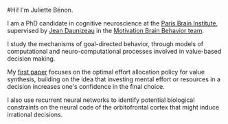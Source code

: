 #Hi! I'm Juliette Bénon.

I am a PhD candidate in cognitive neuroscience at the [Paris Brain Institute](https://parisbraininstitute.org/), supervised by [Jean Daunizeau](https://sites.google.com/site/jeandaunizeauswebsite) in the [Motivation Brain Behavior team](https://sites.google.com/site/motivationbrainbehavior).

I study the mechanisms of goal-directed behavior, through models of computational and neuro-computational processes involved in value-based decision making.

My [first paper](https://www.nature.com/articles/s44271-024-00071-y) focuses on the optimal effort allocation policy for value synthesis, building on the idea that investing mental effort or resources in a decision increases one's confidence in the final choice.

I also use recurrent neural networks to identify potential biological constraints on the neural code of the orbitofrontal cortex that might induce irrational decisions.
